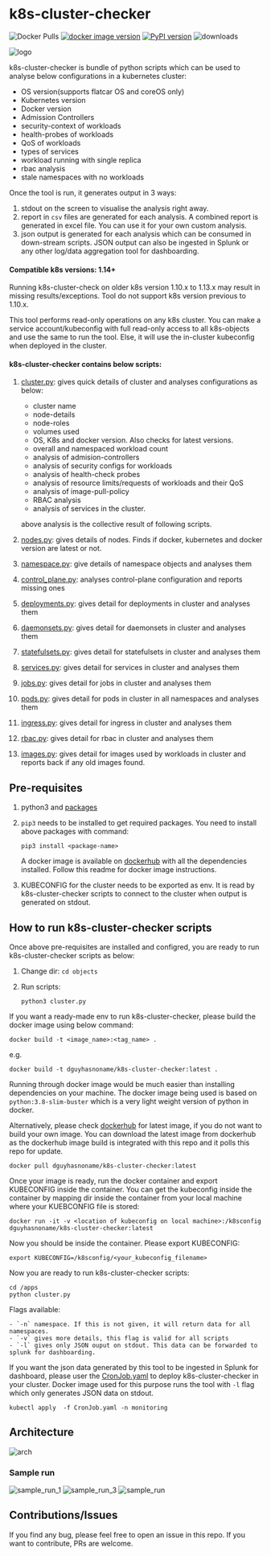 # k8s-cluster-checker

![Docker Pulls](https://img.shields.io/docker/pulls/dguyhasnoname/k8s-cluster-checker.svg)
[![docker image version](https://images.microbadger.com/badges/version/dguyhasnoname/k8s-cluster-checker.svg)](https://microbadger.com/images/dguyhasnoname/k8s-cluster-checker)
[![PyPI version](https://badge.fury.io/py/kubernetes.svg)](https://badge.fury.io/py/kubernetes)
![downloads](https://img.shields.io/github/downloads/dguyhasnoname/k8s-cluster-checker/total)


![logo](/docs/imgs/logo.png)

k8s-cluster-checker is bundle of python scripts which can be used to analyse below configurations in a kubernetes cluster:

- OS version(supports flatcar OS and coreOS only)
- Kubernetes version
- Docker version
- Admission Controllers
- security-context of workloads
- health-probes of workloads
- QoS of workloads
- types of services
- workload running with single replica
- rbac analysis
- stale namespaces with no workloads
 
Once the tool is run, it generates output in 3 ways:
1. stdout on the screen to visualise the analysis right away.
2. report in `csv` files are generated for each analysis. A combined report is generated in excel file. You can use it for your own custom analysis.
3. json output is generated for each analysis which can be consumed in down-stream scripts. JSON output can also be ingested in Splunk or any other log/data aggregation tool for dashboarding.  

#### Compatible k8s versions: 1.14+  
Running k8s-cluster-check on older k8s version 1.10.x to 1.13.x may result in missing results/exceptions. Tool do not support k8s version previous to 1.10.x.

This tool performs read-only operations on any k8s cluster. You can make a service account/kubeconfig with full read-only access to all k8s-objects and use the same to run the tool. Else, it will use the in-cluster kubeconfig when deployed in the cluster.

#### k8s-cluster-checker contains below scripts:

1. [cluster.py](objects/cluster.py): gives quick details of cluster and analyses configurations as below:
    - cluster name
    - node-details
    - node-roles
    - volumes used
    - OS, K8s and docker version. Also checks for latest versions.
    - overall and namespaced workload count
    - analysis of admision-controllers
    - analysis of security configs for workloads
    - analysis of health-check probes
    - analysis of resource limits/requests of workloads and their QoS
    - analysis of image-pull-policy
    - RBAC analysis
    - analysis of services in the cluster.

    above analysis is the collective result of following scripts.
2. [nodes.py](objects/nodes.py): gives details of nodes. Finds if docker, kubernetes and docker version are latest or not.
3. [namespace.py](objects/namespace.py): give details of namespace objects and analyses them
4. [control_plane.py](objects/control_plane.py): analyses control-plane configuration and reports missing ones
5. [deployments.py](objects/deployments.py): gives detail for deployments in cluster and analyses them
6. [daemonsets.py](objects/daemonsets.py): gives detail for daemonsets in cluster and analyses them
7. [statefulsets.py](objects/statefulsets.py): gives detail for statefulsets in cluster and analyses them
8. [services.py](objects/services.py): gives detail for services in cluster and analyses them
9. [jobs.py](objects/jobs.py): gives detail for jobs in cluster and analyses them
10. [pods.py](objects/pods.py): gives detail for pods in cluster in all namespaces and analyses them
11. [ingress.py](objects/ingress.py): gives detail for ingress in cluster and analyses them
12. [rbac.py](objects/rbac.py): gives detail for rbac in cluster and analyses them
13. [images.py](objects/images.py): gives detail for images used by workloads in cluster and reports back if any old images found.

## Pre-requisites

1. python3 and [packages](requirements.txt)

2. `pip3` needs to be installed to get required packages. You need to install above packages with command: 

    ```
    pip3 install <package-name>
    ```

    A docker image is available on [dockerhub](https://hub.docker.com/repository/docker/dguyhasnoname/k8s-cluster-checker) with all the dependencies installed. Follow this readme for docker image instructions.

3. KUBECONFIG for the cluster needs to be exported as env. It is read by k8s-cluster-checker scripts to connect to the cluster when output is generated on stdout.

## How to run k8s-cluster-checker scripts

Once above pre-requisites are installed and configred, you are ready to run k8s-cluster-checker scripts as below:

1. Change dir: `cd objects`
2. Run scripts:

    ```
    python3 cluster.py
    ```

If you want a ready-made env to run k8s-cluster-checker, please build the docker image using below command:

    docker build -t <image_name>:<tag_name> .

e.g.

    
    docker build -t dguyhasnoname/k8s-cluster-checker:latest .
    
Running through docker image would be much easier than installing dependencies on your machine. The docker image being used is based on `python:3.8-slim-buster` which is a very light weight version of python in docker.  

Alternatively, please check [dockerhub](https://hub.docker.com/repository/docker/dguyhasnoname/k8s-cluster-checker) for latest image, if you do not want to build your own image. You can download the latest image from dockerhub as the dockerhub image build is integrated with this repo and it polls this repo for update.

    docker pull dguyhasnoname/k8s-cluster-checker:latest

Once your image is ready, run the docker container and export KUBECONFIG inside the container. You can get the kubeconfig inside the container by mapping dir inside the container from your local machine where your KUEBCONFIG file is stored:

    
    docker run -it -v <location of kubeconfig on local machine>:/k8sconfig dguyhasnoname/k8s-cluster-checker:latest
    

Now you should be inside the container. Please export KUBECONFIG:

    
    export KUBECONFIG=/k8sconfig/<your_kubeconfig_filename>
    

Now you are ready to run k8s-cluster-checker scripts:

    
    cd /apps
    python cluster.py

Flags available:

    - `-n` namespace. If this is not given, it will return data for all namespaces.
    - `-v` gives more details, this flag is valid for all scripts
    - `-l` gives only JSON ouput on stdout. This data can be forwarded to splunk for dashboarding.

If you want the json data generated by this tool to be ingested in Splunk for dashboard, please user the [CronJob.yaml](/CronJob.yaml) to deploy k8s-cluster-checker in your cluster. Docker image used for this purpose runs the tool with `-l` flag which only generates JSON data on stdout.


    kubectl apply  -f CronJob.yaml -n monitoring

## Architecture

![arch](/docs/imgs/architecture.png)

### Sample run

![sample_run_1](/docs/imgs/sample_run_1.png)
![sample_run_3](/docs/imgs/sample_run_3.png)
![sample_run](/docs/imgs/sample_run.png)

## Contributions/Issues

If you find any bug, please feel free to open an issue in this repo. If you want to contribute, PRs are welcome.